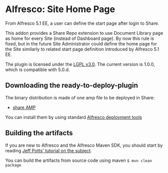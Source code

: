 Alfresco: Site Home Page
========================
From Alfresco 5.1 EE, a user can define the start page after login to Share.

This addon provides a Share Repo extension to use Document Library page as home for every Site (instead of Dashboard page). By now this rule is fixed, but in the future Site Administrator could define the home page for the Site similarly to related start page definition introduced by Alfresco 5.1 EE.

The plugin is licensed under the [LGPL v3.0](http://www.gnu.org/licenses/lgpl-3.0.html). The current version is 1.0.0, which is compatible with 5.0.d.

Downloading the ready-to-deploy-plugin
--------------------------------------
The binary distribution is made of one amp file to be deployed in Share:

* [share AMP](https://github.com/keensoft/alfresco-site-home-page/releases/download/1.0.0/site-home-page.amp)

You can install them by using standard [Alfresco deployment tools](http://docs.alfresco.com/community/tasks/dev-extensions-tutorials-simple-module-install-amp.html)

Building the artifacts
----------------------
If you are new to Alfresco and the Alfresco Maven SDK, you should start by reading [Jeff Potts' tutorial on the subject](http://ecmarchitect.com/alfresco-developer-series-tutorials/maven-sdk/tutorial/tutorial.html).

You can build the artifacts from source code using maven
```$ mvn clean package```